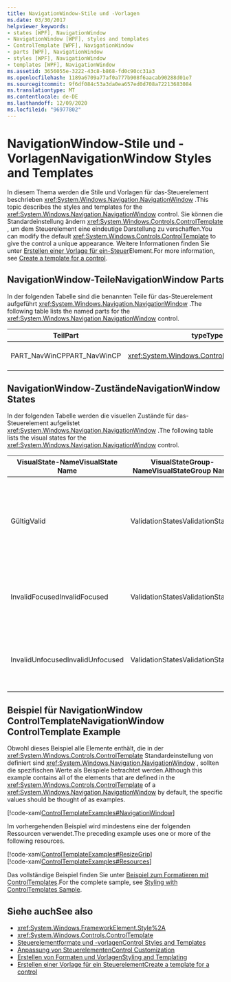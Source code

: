 ```yaml
---
title: NavigationWindow-Stile und -Vorlagen
ms.date: 03/30/2017
helpviewer_keywords:
- states [WPF], NavigationWindow
- NavigationWindow [WPF], styles and templates
- ControlTemplate [WPF], NavigationWindow
- parts [WPF], NavigationWindow
- styles [WPF], NavigationWindow
- templates [WPF], NavigationWindow
ms.assetid: 3656055e-3222-43c8-b868-fd0c90cc31a3
ms.openlocfilehash: 1189a6709a77af0a777b908f6aacab90288d01e7
ms.sourcegitcommit: 9f6df084c53a3da0ea657ed0d708a72213683084
ms.translationtype: MT
ms.contentlocale: de-DE
ms.lasthandoff: 12/09/2020
ms.locfileid: "96977802"
---
```

# <a name="navigationwindow-styles-and-templates"></a><span data-ttu-id="58ea7-102">NavigationWindow-Stile und -Vorlagen</span><span class="sxs-lookup"><span data-stu-id="58ea7-102">NavigationWindow Styles and Templates</span></span>
<span data-ttu-id="58ea7-103">In diesem Thema werden die Stile und Vorlagen für das-Steuerelement beschrieben <xref:System.Windows.Navigation.NavigationWindow> .</span><span class="sxs-lookup"><span data-stu-id="58ea7-103">This topic describes the styles and templates for the <xref:System.Windows.Navigation.NavigationWindow> control.</span></span> <span data-ttu-id="58ea7-104">Sie können die Standardeinstellung ändern <xref:System.Windows.Controls.ControlTemplate> , um dem Steuerelement eine eindeutige Darstellung zu verschaffen.</span><span class="sxs-lookup"><span data-stu-id="58ea7-104">You can modify the default <xref:System.Windows.Controls.ControlTemplate> to give the control a unique appearance.</span></span> <span data-ttu-id="58ea7-105">Weitere Informationen finden Sie unter [Erstellen einer Vorlage für ein-Steuer](/dotnet/desktop-wpf/themes/how-to-create-apply-template)Element.</span><span class="sxs-lookup"><span data-stu-id="58ea7-105">For more information, see [Create a template for a control](/dotnet/desktop-wpf/themes/how-to-create-apply-template).</span></span>  
  
## <a name="navigationwindow-parts"></a><span data-ttu-id="58ea7-106">NavigationWindow-Teile</span><span class="sxs-lookup"><span data-stu-id="58ea7-106">NavigationWindow Parts</span></span>  
 <span data-ttu-id="58ea7-107">In der folgenden Tabelle sind die benannten Teile für das-Steuerelement aufgeführt <xref:System.Windows.Navigation.NavigationWindow> .</span><span class="sxs-lookup"><span data-stu-id="58ea7-107">The following table lists the named parts for the <xref:System.Windows.Navigation.NavigationWindow> control.</span></span>  
  
|<span data-ttu-id="58ea7-108">Teil</span><span class="sxs-lookup"><span data-stu-id="58ea7-108">Part</span></span>|<span data-ttu-id="58ea7-109">type</span><span class="sxs-lookup"><span data-stu-id="58ea7-109">Type</span></span>|<span data-ttu-id="58ea7-110">BESCHREIBUNG</span><span class="sxs-lookup"><span data-stu-id="58ea7-110">Description</span></span>|  
|-|-|-|  
|<span data-ttu-id="58ea7-111">PART_NavWinCP</span><span class="sxs-lookup"><span data-stu-id="58ea7-111">PART_NavWinCP</span></span>|<xref:System.Windows.Controls.ContentPresenter>|<span data-ttu-id="58ea7-112">Der Bereich für den Inhalt.</span><span class="sxs-lookup"><span data-stu-id="58ea7-112">The area for the content.</span></span>|  
  
## <a name="navigationwindow-states"></a><span data-ttu-id="58ea7-113">NavigationWindow-Zustände</span><span class="sxs-lookup"><span data-stu-id="58ea7-113">NavigationWindow States</span></span>  
 <span data-ttu-id="58ea7-114">In der folgenden Tabelle werden die visuellen Zustände für das-Steuerelement aufgelistet <xref:System.Windows.Navigation.NavigationWindow> .</span><span class="sxs-lookup"><span data-stu-id="58ea7-114">The following table lists the visual states for the <xref:System.Windows.Navigation.NavigationWindow> control.</span></span>  
  
|<span data-ttu-id="58ea7-115">VisualState-Name</span><span class="sxs-lookup"><span data-stu-id="58ea7-115">VisualState Name</span></span>|<span data-ttu-id="58ea7-116">VisualStateGroup-Name</span><span class="sxs-lookup"><span data-stu-id="58ea7-116">VisualStateGroup Name</span></span>|<span data-ttu-id="58ea7-117">Beschreibung</span><span class="sxs-lookup"><span data-stu-id="58ea7-117">Description</span></span>|  
|-|-|-|  
|<span data-ttu-id="58ea7-118">Gültig</span><span class="sxs-lookup"><span data-stu-id="58ea7-118">Valid</span></span>|<span data-ttu-id="58ea7-119">ValidationStates</span><span class="sxs-lookup"><span data-stu-id="58ea7-119">ValidationStates</span></span>|<span data-ttu-id="58ea7-120">Das Steuerelement verwendet die <xref:System.Windows.Controls.Validation> -Klasse, und die <xref:System.Windows.Controls.Validation.HasError%2A?displayProperty=nameWithType> angefügte-Eigenschaft ist `false` .</span><span class="sxs-lookup"><span data-stu-id="58ea7-120">The control uses the <xref:System.Windows.Controls.Validation> class and the <xref:System.Windows.Controls.Validation.HasError%2A?displayProperty=nameWithType> attached property is `false`.</span></span>|  
|<span data-ttu-id="58ea7-121">InvalidFocused</span><span class="sxs-lookup"><span data-stu-id="58ea7-121">InvalidFocused</span></span>|<span data-ttu-id="58ea7-122">ValidationStates</span><span class="sxs-lookup"><span data-stu-id="58ea7-122">ValidationStates</span></span>|<span data-ttu-id="58ea7-123">Die <xref:System.Windows.Controls.Validation.HasError%2A?displayProperty=nameWithType> angefügte-Eigenschaft ist, dass `true` das Steuerelement den Fokus besitzt.</span><span class="sxs-lookup"><span data-stu-id="58ea7-123">The <xref:System.Windows.Controls.Validation.HasError%2A?displayProperty=nameWithType> attached property is `true` has the control has focus.</span></span>|  
|<span data-ttu-id="58ea7-124">InvalidUnfocused</span><span class="sxs-lookup"><span data-stu-id="58ea7-124">InvalidUnfocused</span></span>|<span data-ttu-id="58ea7-125">ValidationStates</span><span class="sxs-lookup"><span data-stu-id="58ea7-125">ValidationStates</span></span>|<span data-ttu-id="58ea7-126">Die <xref:System.Windows.Controls.Validation.HasError%2A?displayProperty=nameWithType> angefügte-Eigenschaft ist, wenn `true` das Steuerelement keinen Fokus hat.</span><span class="sxs-lookup"><span data-stu-id="58ea7-126">The <xref:System.Windows.Controls.Validation.HasError%2A?displayProperty=nameWithType> attached property is `true` has the control does not have focus.</span></span>|  
  
## <a name="navigationwindow-controltemplate-example"></a><span data-ttu-id="58ea7-127">Beispiel für NavigationWindow ControlTemplate</span><span class="sxs-lookup"><span data-stu-id="58ea7-127">NavigationWindow ControlTemplate Example</span></span>  
 <span data-ttu-id="58ea7-128">Obwohl dieses Beispiel alle Elemente enthält, die in der <xref:System.Windows.Controls.ControlTemplate> Standardeinstellung von definiert sind <xref:System.Windows.Navigation.NavigationWindow> , sollten die spezifischen Werte als Beispiele betrachtet werden.</span><span class="sxs-lookup"><span data-stu-id="58ea7-128">Although this example contains all of the elements that are defined in the <xref:System.Windows.Controls.ControlTemplate> of a <xref:System.Windows.Navigation.NavigationWindow> by default, the specific values should be thought of as examples.</span></span>  
  
 [!code-xaml[ControlTemplateExamples#NavigationWindow](~/samples/snippets/csharp/VS_Snippets_Wpf/ControlTemplateExamples/CS/resources/navigationwindow.xaml#navigationwindow)]  
  
 <span data-ttu-id="58ea7-129">Im vorhergehenden Beispiel wird mindestens eine der folgenden Ressourcen verwendet.</span><span class="sxs-lookup"><span data-stu-id="58ea7-129">The preceding example uses one or more of the following resources.</span></span>  
  
 [!code-xaml[ControlTemplateExamples#ResizeGrip](~/samples/snippets/csharp/VS_Snippets_Wpf/ControlTemplateExamples/CS/resources/resizegrip.xaml#resizegrip)]  
[!code-xaml[ControlTemplateExamples#Resources](~/samples/snippets/csharp/VS_Snippets_Wpf/ControlTemplateExamples/CS/resources/shared.xaml#resources)]  
  
 <span data-ttu-id="58ea7-130">Das vollständige Beispiel finden Sie unter [Beispiel zum Formatieren mit ControlTemplates](https://github.com/Microsoft/WPF-Samples/tree/master/Styles%20&%20Templates/IntroToStylingAndTemplating).</span><span class="sxs-lookup"><span data-stu-id="58ea7-130">For the complete sample, see [Styling with ControlTemplates Sample](https://github.com/Microsoft/WPF-Samples/tree/master/Styles%20&%20Templates/IntroToStylingAndTemplating).</span></span>  
  
## <a name="see-also"></a><span data-ttu-id="58ea7-131">Siehe auch</span><span class="sxs-lookup"><span data-stu-id="58ea7-131">See also</span></span>

- <xref:System.Windows.FrameworkElement.Style%2A>
- <xref:System.Windows.Controls.ControlTemplate>
- [<span data-ttu-id="58ea7-132">Steuerelementformate und -vorlagen</span><span class="sxs-lookup"><span data-stu-id="58ea7-132">Control Styles and Templates</span></span>](control-styles-and-templates.md)
- [<span data-ttu-id="58ea7-133">Anpassung von Steuerelementen</span><span class="sxs-lookup"><span data-stu-id="58ea7-133">Control Customization</span></span>](control-customization.md)
- [<span data-ttu-id="58ea7-134">Erstellen von Formaten und Vorlagen</span><span class="sxs-lookup"><span data-stu-id="58ea7-134">Styling and Templating</span></span>](/dotnet/desktop-wpf/fundamentals/styles-templates-overview)
- [<span data-ttu-id="58ea7-135">Erstellen einer Vorlage für ein Steuerelement</span><span class="sxs-lookup"><span data-stu-id="58ea7-135">Create a template for a control</span></span>](/dotnet/desktop-wpf/themes/how-to-create-apply-template)
